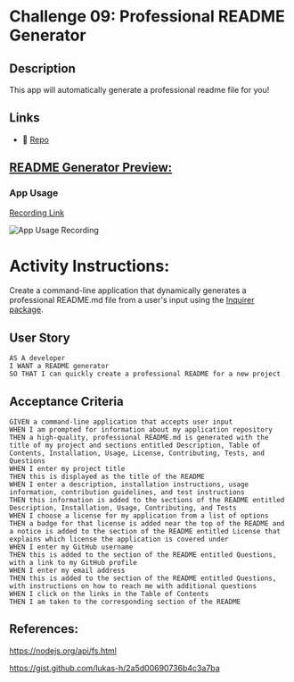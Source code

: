 # Challenge 09: Professional README Generator

## Description

This app will automatically generate a professional readme file for you!

## Links

<!-- * 🌎 [Live Github Page](https://gallolopez1.github.io/.../) -->
* 💾 [Repo](https://github.com/gallolopez1/readme-generator)

## <u>README Generator Preview:</u>

### App Usage
[Recording Link](https://watch.screencastify.com/v/aEihjBPYcIqvs6MemAJJ)

![App Usage Recording](./assets/images/app-usage-recording.gif)

# Activity Instructions:

Create a command-line application that dynamically generates a professional README.md file from a user's input using the [Inquirer package](https://www.npmjs.com/package/inquirer).

## User Story

```
AS A developer
I WANT a README generator
SO THAT I can quickly create a professional README for a new project
```

## Acceptance Criteria

```
GIVEN a command-line application that accepts user input
WHEN I am prompted for information about my application repository
THEN a high-quality, professional README.md is generated with the title of my project and sections entitled Description, Table of Contents, Installation, Usage, License, Contributing, Tests, and Questions
WHEN I enter my project title
THEN this is displayed as the title of the README
WHEN I enter a description, installation instructions, usage information, contribution guidelines, and test instructions
THEN this information is added to the sections of the README entitled Description, Installation, Usage, Contributing, and Tests
WHEN I choose a license for my application from a list of options
THEN a badge for that license is added near the top of the README and a notice is added to the section of the README entitled License that explains which license the application is covered under
WHEN I enter my GitHub username
THEN this is added to the section of the README entitled Questions, with a link to my GitHub profile
WHEN I enter my email address
THEN this is added to the section of the README entitled Questions, with instructions on how to reach me with additional questions
WHEN I click on the links in the Table of Contents
THEN I am taken to the corresponding section of the README
```
## References:
https://nodejs.org/api/fs.html

https://gist.github.com/lukas-h/2a5d00690736b4c3a7ba
